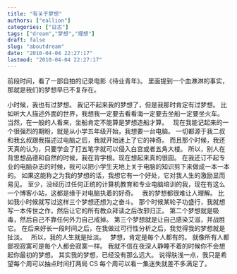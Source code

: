 ```yaml
---
title: "有关于梦想"
authors: ["eallion"]
categories: ["日志"]
tags: ["dream","梦想","理想"]
draft: false
slug: "aboutdream"
date: "2010-04-04 22:27:17"
lastmod: "2010-04-04 22:27:17"
---
```


前段时间，看了一部自拍的记录电影《待业青年》。
里面提到一个血淋淋的事实，那就是我们的梦想早已不复存在。

小时候，我也有过梦想。
我记不起来我的梦想了，但是我那时肯定有过梦想。
比如听大人描述外面的世界，我想我一定要去看看海一定要去坐船一定要坐火车。
当然，在一般的人看来，坐船肯定不能算是梦想造船才算。
&nbsp;
现在我能记起来的一个很强烈的期盼，就是从小学五年级开始，我想要一台电脑。
一切都源于我二叔和我幺叔跟我描述过电脑之后，我就开始迷上了它的神奇。
而且那个时候，我还天真的认为，只要学会了打五笔字就可以侵入白宫或者五角大楼。
所以，别人在背思想品德和自然的时候，我在背字根。现在想起来真的很囧。
在我还订不起专业的电脑杂志的时候，我可以把小学生天地上关于电脑的知识剪下来做成一本一本的。
如果这能称之为我的梦想的话，我想它有一个好处，它对我人生的激励显而易见。
至少，没经历过任何正统的计算机教育和专业电脑培训的我，现在有这么一个博客小站，这都是缘于对电脑执着的好奇。
&nbsp;
我的梦想都很难让人理解。
比如我小时候就写过这样三个梦想还想为之奋斗。
那个时候某轮子功盛行，我就想写一本传世之作，然后让它的所有教众拜读之后改邪归正。
第二个梦想就是吸毒，然后自己不靠任何外力自己戒掉。
第三个梦想就是让自己感染艾滋，并战胜它。
在后来好长一段时间之后，在我做过可行性分析之后，我觉得我的梦想就是扯淡。
&nbsp;
所以，我的人生就是扯淡。
&nbsp;
梦想，肯定是每个人都有的。
就像所有人都鄙视寂寞可是每个人都会寂寞一样。
我就不信在夜深人静睡不着的时候你不会想起你最初的梦想。
其实我的梦想，已经没有那么远大。
说得肤浅一点，我只是希望每个周可以抽点时间打两局 CS 每个周可以看一集迷失就差不多满足了。
